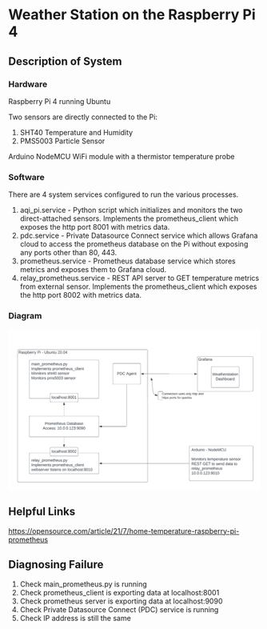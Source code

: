 # Weather Station on the Raspberry Pi 4
## Description of System
### Hardware
Raspberry Pi 4 running Ubuntu

Two sensors are directly connected to the Pi:
1. SHT40 Temperature and Humidity
2. PMS5003 Particle Sensor

Arduino NodeMCU WiFi module with a thermistor temperature probe

### Software
There are 4 system services configured to run the various processes.
1. aqi_pi.service - Python script which initializes and monitors the two direct-attached sensors. Implements the prometheus_client which exposes the http port 8001 with metrics data.
2. pdc.service - Private Datasource Connect service which allows Grafana cloud to access the prometheus database on the Pi without exposing any ports other than 80, 443.
3. prometheus.service - Prometheus database service which stores metrics and exposes them to Grafana cloud.
4. relay_prometheus.service - REST API server to GET temperature metrics from external sensor. Implements the prometheus_client which exposes the http port 8002 with metrics data.

### Diagram
![Alt System Diagram](./system_diagram.png)

## Helpful Links
https://opensource.com/article/21/7/home-temperature-raspberry-pi-prometheus

## Diagnosing Failure
1. Check main_prometheus.py is running
2. Check prometheus_client is exporting data at localhost:8001
3. Check prometheus server is exporting data at localhost:9090
4. Check Private Datasource Connect (PDC) service is running
5. Check IP address is still the same
